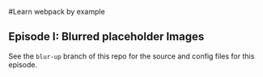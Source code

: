 #Learn webpack by example
## Episode I: Blurred placeholder Images
See the `blur-up` branch of this repo for the source and config files for this episode.